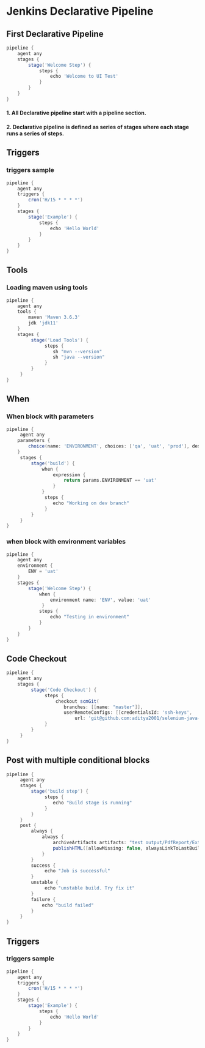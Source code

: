 # Jenkins Declarative Pipeline

## First Declarative Pipeline

```groovy
pipeline {
    agent any
    stages {
        stage('Welcome Step') {
            steps { 
                echo 'Welcome to UI Test'
            }
        }
    }
}
```
#### 1. All Declarative pipeline start with a pipeline section.
#### 2. Declarative pipeline is defined as series of stages where each stage runs a series of steps.


## Triggers

### triggers sample

```groovy
pipeline {
    agent any
    triggers {
        cron('H/15 * * * *')
    }
    stages {
        stage('Example') {
            steps {
                echo 'Hello World'
            }
        }
    }
}
```

## Tools

### Loading maven using tools

```groovy
pipeline {
    agent any
    tools {
        maven 'Maven 3.6.3'
        jdk 'jdk11'
    }
    stages {
         stage('Load Tools') {
              steps {
                 sh "mvn --version"
                 sh "java --version" 
              }
         }
     }
}
```


## When

### When block with parameters

```groovy
pipeline {
     agent any
    parameters {
        choice(name: 'ENVIRONMENT', choices: ['qa', 'uat', 'prod'], description: 'Pick the environment')
    }
     stages {
         stage('build') {
             when {
                 expression {
                     return params.ENVIRONMENT == 'uat'
                 }
             }
              steps {
                 echo "Working on dev branch"
              }
         }
     }
}
```

### when block with environment variables

```groovy
pipeline {
    agent any
    environment {
        ENV = 'uat'
    }
    stages {
        stage('Welcome Step') {
            when {
                environment name: 'ENV', value: 'uat'
             }
            steps {
                echo "Testing in environment"
            }
        }
    }
}
```

## Code Checkout 

```groovy
pipeline {
    agent any
    stages {
         stage('Code Checkout') {
              steps {
                  checkout scmGit(
                     branches: [[name: "master"]],
                     userRemoteConfigs: [[credentialsId: 'ssh-keys',
                         url: 'git@github.com:aditya2001/selenium-java-cucumber.git']])
              }
         }
     }
}
```

## Post with multiple conditional blocks

```groovy
pipeline {
     agent any
     stages {
         stage('build step') {
              steps {
                 echo "Build stage is running"
              }
         }
     }
     post {
         always {
             always {
                 archiveArtifacts artifacts: "test output/PdfReport/ExtentPdf.pdf", onlyIfSuccessful: false
                 publishHTML([allowMissing: false, alwaysLinkToLastBuild: false, keepAll: true, reportDir: 'test output/PdfReport', reportFiles: 'ExtentPdf.pdf', reportName: 'PDF Report', reportTitles: ''])
             }
         }
         success {
              echo "Job is successful"
         }
         unstable {
              echo "unstable build. Try fix it"
         }
         failure {
             echo "build failed"
         }
     }
}
```

## Triggers

### triggers sample

```groovy
pipeline {
    agent any
    triggers {
        cron('H/15 * * * *')
    }
    stages {
        stage('Example') {
            steps {
                echo 'Hello World'
            }
        }
    }
}
```
